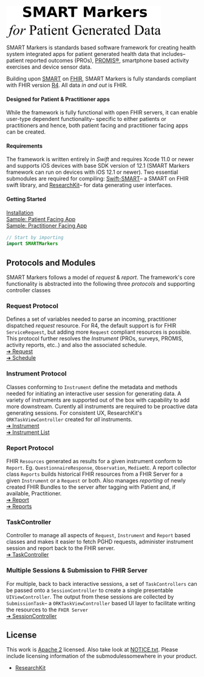 <img src="./assets/smtextlogo.png" alt="SMART Markers">

SMART Markers is standards based software framework for creating health system integrated apps for patient generated health data that includes– patient reported outcomes (PROs), [PROMIS®][promis], smartphone based activity exercises and device sensor data.

Building upon [SMART][smart] on [FHIR][fhir], SMART Markers is fully standards compliant with FHIR version [R4][r4]. All data _in and out_ is FHIR.

#### Designed for Patient & Practitioner apps

While the framework is fully functional with open FHIR servers, it can enable user-type dependent functionality– specific to either patients or practitioners and hence, both patient facing and practitioner facing apps can be created.


#### Requirements

The framework is written entirely in _Swift_ and requires Xcode 11.0 or newer and supports iOS devices with base SDK version of 12.1 (SMART Markers framework can run on devices with iOS 12.1 or newer). Two essential submodules are required for compiling: [Swift-SMART][swift-smart]– a SMART on FHIR swift library, and [ResearchKit][rk]– for data generating user interfaces.

#### Getting Started

[Installation](INSTALLATION.md)  
[Sample: Patient Facing App][easipro-patient]  
[Sample: Practitioner Facing App][easipro-practitioner]

```swift
// Start by importing
import SMARTMarkers
```

Protocols and  Modules
----------------------

SMART Markers follows a model of _request_ & _report_. The framework's core functionality is abstracted into the following three _protocols_ and supporting controller classes

### Request Protocol

Defines a set of variables needed to parse an incoming, practitioner dispatched _request_ resource. For R4, the default support is for FHIR `ServiceRequest`, but adding more `Request` compliant resources is possible. This protocol further resolves the _Instrument_ (PROs, surveys, PROMIS, activity reports, etc..) and also the associated schedule.   
[➔ Request](./Sources/Requests/)  
[➔ Schedule](./Sources/Requests/Schedule.swift)


### Instrument Protocol

Classes conforming to `Instrument` define the metadata and methods needed for initiating an interactive user session for generating data. A variety of instruments are supported out of the box with capability to add more downstream. Curently all instruments are required to be proactive data generating sessions. For consistent UX, ResearchKit's `ORKTaskViewController` created for _all_ instruments.  
[➔ Instrument](./Sources/Instruments/)  
[➔ Instrument List](./Sources/Instruments/README.md)  

### Report Protocol

FHIR `Resources` generated as results for a given instrument conform to `Report`. Eg. `QuestionnaireResponse`, `Observation`, `Media`etc. A report collector class `Reports` builds historical FHIR resources from a FHIR Server for a given `Instrument` or a `Request` or both. Also manages _reporting_ of newly created FHIR Bundles to the server after tagging with Patient and, if available, Practitioner.  
[➔ Report](./Sources/Reports/)  
[➔ Reports](./Sources/Reports/Reports.swift) 


### TaskController

Controller to manage all aspects of `Request`, `Instrument` and `Report` based classes and makes it easier to fetch PGHD requests, administer instrument session and report back to the FHIR server.   
[➔ TaskController](./Sources/TaskController/)

### Multiple Sessions & Submission to FHIR Server

For multiple, back to back interactive sessions, a set of `TaskControllers` can be passed onto a `SessionController` to create a single presentable `UIViewController`. The output from these sessions are collected by `SubmissionTask`– a `ORKTaskViewController` based UI layer to facilitate writing the resources to the `FHIR Server`  
[➔ SessionController](./Sources/Session/)




License
-------
This work is [Apache 2](LICENSE.txt) licensed. Also take look at [NOTICE.txt](NOTICE.txt). Please include licensing information of the submodulessomewhere in your product. 

- [ResearchKit][rk]


[easipro-patient]: https://github.com/easipro/easipro-smart
[easipro-practitioner]: https://github.com/easipro/easipro-smart-practitioner
[promis]: http://www.healthmeasures.net/index.php?option=com_content&view=category&layout=blog&id=147&Itemid=806
[swift-smart]: https://github.com/smart-on-fhir/swift-smart
[rk]: https://researchkit.org
[r4]: http://hl7.org/fhir/R4/
[smart]: https://smarthealthit.org
[fhir]: https://hl7.org/fhir


